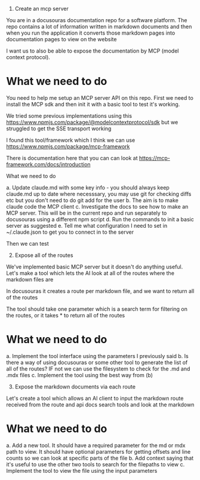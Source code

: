 1. Create an mcp server

You are in a docusouras documentation repo for a software platform. The repo contains a lot of information written in markdown documents and then when you run the application it converts
those markdown pages into documentation pages to view on the website

I want us to also be able to expose the documentation by MCP (model context protocol).

# What we need to do

You need to help me setup an MCP server API on this repo. First we need to install the MCP sdk and then init it with a basic tool to test it's working.

We tried some previous implementations using this https://www.npmjs.com/package/@modelcontextprotocol/sdk but we struggled to get the SSE transport working

I found this tool/framework which I think we can use https://www.npmjs.com/package/mcp-framework

There is documentation here that you can can look at https://mcp-framework.com/docs/introduction

What we need to do

a. Update claude.md with some key info - you should always keep claude.md up to date where necesssary, you may use git for checking diffs etc but you don't need to do git add for the user
b. The aim is to make claude code the MCP client
c. Investigate the docs to see how to make an MCP server. This will be in the current repo and run separately to docusouras using a different npm script
d. Run the commands to init a basic server as suggested
e. Tell me what configuration I need to set in ~/.claude.json to get you to connect in to the server

Then we can test

2. Expose all of the routes

We've implemented basic MCP server but it doesn't do anything useful. Let's make a tool which lets the AI look at all of the routes where the markdown files are

In docusouras it creates a route per markdown file, and we want to return all of the routes

The tool should take one parameter which is a search term for filtering on the routes, or it takes * to return all of the routes

# What we need to do

a. Implement the tool interface using the parameters I previously said
b. Is there a way of using docusouras or some other tool to generate the list of all of the routes? IF not we can use the filesystem to check for the .md and .mdx files
c. Implement the tool using the best way from (b)

3. Expose the markdown documents via each route

Let's create a tool which allows an AI client to input the markdown route received from the route and api docs search tools and look at the markdown

# What we need to do

a. Add a new tool. It should have a required parameter for the md or mdx path to view. It should have optional parameters for getting offsets and line counts so we can look at specific parts of the file
b. Add context saying that it's useful to use the other two tools to search for the filepaths to view
c. Implement the tool to view the file using the input parameters
